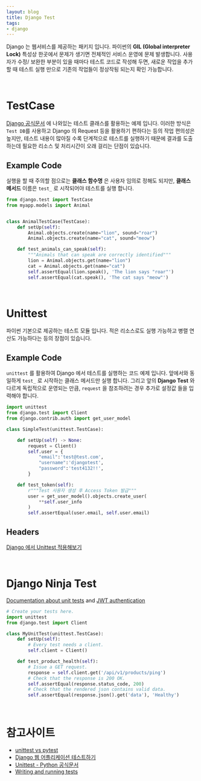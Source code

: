 ```yaml
---
layout: blog
title: Django Test
tags:
- django
---
```


Django 는 웹서비스를 제공하는 패키지 입니다. 파이썬의 **GIL (Global interpreter Lock)** 특성상 한곳에서 문제가 생기면 전체적인 서비스 운영에 문제 발생합니다. 사용자가 수정/ 보완한 부분이 있을 때마다 테스트 코드로 작성해 두면, 새로운 작업을 추가할 때 테스트 실행 만으로 기존의 작업들이 정상작됭 되는지 확인 가능합니다.

<br/>

# TestCase
[Django 공식문서](https://docs.djangoproject.com/ko/4.2/topics/testing/overview/#writing-tests) 에 나와있는 테스트 클래스를 활용하는 예제 입니다. 이러한 방식은 `Test DB`를 사용하고 Django 의 Request 등을 활용하기 편하다는 등의 작업 편의성은 높지만, 테스트 내용이 많아질 수록 단계적으로 테스트를 실행하기 때문에 결과를 도출하는데 필요한 리소스 및 처리시간이 오래 걸리는 단점이 있습니다.

## Example Code
실행을 할 때 주의할 점으로는 **클래스 함수명** 은 사용자 임의로 정해도 되지만, **클래스 메서드** 이름은 `test_` 로 시작되어야 테스트를 실행 합니다.

```python
from django.test import TestCase
from myapp.models import Animal


class AnimalTestCase(TestCase):
    def setUp(self):
        Animal.objects.create(name="lion", sound="roar")
        Animal.objects.create(name="cat", sound="meow")

    def test_animals_can_speak(self):
        """Animals that can speak are correctly identified"""
        lion = Animal.objects.get(name="lion")
        cat = Animal.objects.get(name="cat")
        self.assertEqual(lion.speak(), 'The lion says "roar"')
        self.assertEqual(cat.speak(), 'The cat says "meow"')
``` 

<br/>

# Unittest
파이썬 기본으로 제공하는 테스트 모듈 입니다. 적은 리소스로도 실행 가능하고 병렬 연산도 가능하다는 등의 장점이 있습니다. 

## Example Code
`unittest` 를 활용하여 Django 에서 테스트를 실행하는 코드 예제 입니다. 앞에서와 동일하게 `test_` 로 시작하는 클래스 메서드만 실행 합니다. 그리고 앞의 **Django Test** 와 다르게 독립적으로 운영되는 만큼, `request` 을 참조하려는 경우 추가로 설정값 들을 입력해야 합니다.

```python
import unittest
from django.test import Client
from django.contrib.auth import get_user_model

class SimpleTest(unittest.TestCase):

    def setUp(self) -> None:
        request = Client()
        self.user = {
            "email":'test@test.com',
            "username":'djangotest',
            "password":'test4132!!',
        }

    def test_token(self):
        r"""Test 사용자 생성 후 Access Token 발급"""
        user = get_user_model().objects.create_user(
            **self.user_info
        )
        self.assertEqual(user.email, self.user.email)
```

## Headers
[Django 에서 Unittest 적용해보기](https://jakpentest.tistory.com/95)

<br/>

# Django Ninja Test
[Documentation about unit tests](https://github.com/vitalik/django-ninja/issues/258) and [JWT authentication](https://github.com/vitalik/django-ninja/issues/45)

```python
# Create your tests here.
import unittest
from django.test import Client

class MyUnitTest(unittest.TestCase):
    def setUp(self):
        # Every test needs a client.
        self.client = Client()

    def test_product_health(self):
        # Issue a GET request.
        response = self.client.get('/api/v1/products/ping')
        # Check that the response is 200 OK.
        self.assertEqual(response.status_code, 200)
        # Check that the rendered json contains valid data.
        self.assertEqual(response.json().get('data'), 'Healthy')
```

<br/>

# 참고사이트
- [unittest vs pytest](https://www.bangseongbeom.com/unittest-vs-pytest.html)
- [Django 웹 어플리케이션 테스트하기](https://developer.mozilla.org/ko/docs/Learn/Server-side/Django/Testing)
- [Unittest - Python 공식문서](https://docs.python.org/3/library/unittest.html#unittest.TestCase)
- [Writing and running tests](https://docs.djangoproject.com/ko/4.2/topics/testing/overview/)